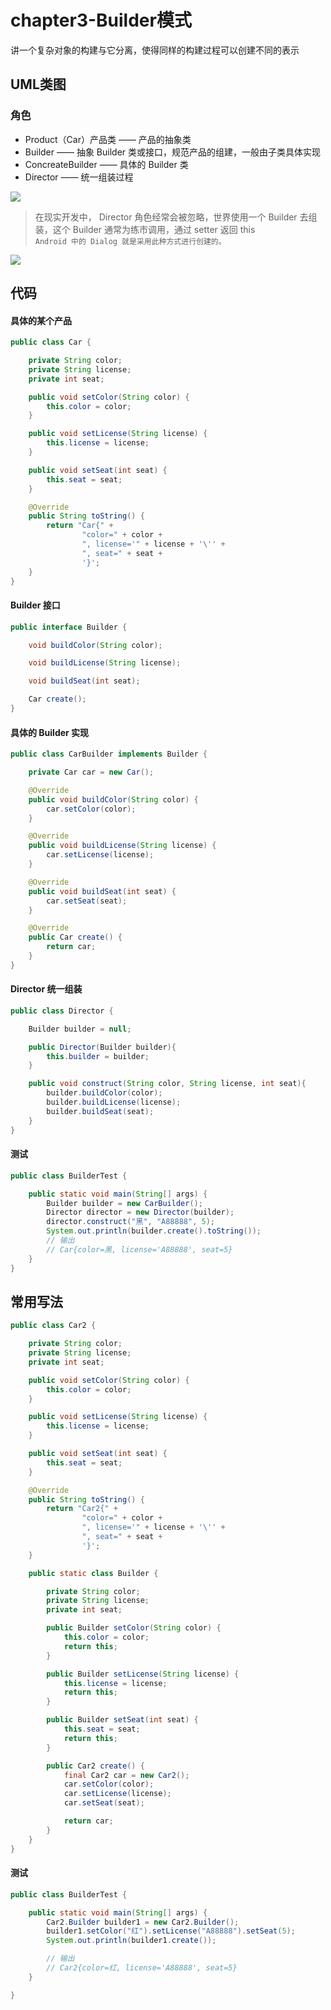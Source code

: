 # chapter3-Builder模式

讲一个复杂对象的构建与它分离，使得同样的构建过程可以创建不同的表示

## UML类图

### 角色

* Product（Car）产品类 —— 产品的抽象类
* Builder —— 抽象 Builder 类或接口，规范产品的组建，一般由子类具体实现
* ConcreateBuilder —— 具体的 Builder 类
* Director —— 统一组装过程

![](https://raw.githubusercontent.com/onlylemi/notes/master/images/build_uml.png)

> 在现实开发中， Director 角色经常会被忽略，世界使用一个 Builder 去组装，这个 Builder 通常为练市调用，通过 setter 返回 this  
`Android 中的 Dialog 就是采用此种方式进行创建的。`

![](https://raw.githubusercontent.com/onlylemi/notes/master/images/build_uml2.png)

## 代码

#### 具体的某个产品

```java
public class Car {

    private String color;
    private String license;
    private int seat;

    public void setColor(String color) {
        this.color = color;
    }

    public void setLicense(String license) {
        this.license = license;
    }

    public void setSeat(int seat) {
        this.seat = seat;
    }

    @Override
    public String toString() {
        return "Car{" +
                "color=" + color +
                ", license='" + license + '\'' +
                ", seat=" + seat +
                '}';
    }
}
```

#### Builder 接口

```java
public interface Builder {

    void buildColor(String color);

    void buildLicense(String license);

    void buildSeat(int seat);

    Car create();
}
```

#### 具体的 Builder 实现

```java
public class CarBuilder implements Builder {

    private Car car = new Car();

    @Override
    public void buildColor(String color) {
        car.setColor(color);
    }

    @Override
    public void buildLicense(String license) {
        car.setLicense(license);
    }

    @Override
    public void buildSeat(int seat) {
        car.setSeat(seat);
    }

    @Override
    public Car create() {
        return car;
    }
}
```

#### Director 统一组装

```java
public class Director {

    Builder builder = null;

    public Director(Builder builder){
        this.builder = builder;
    }

    public void construct(String color, String license, int seat){
        builder.buildColor(color);
        builder.buildLicense(license);
        builder.buildSeat(seat);
    }
}
```

#### 测试

```java
public class BuilderTest {

    public static void main(String[] args) {
        Builder builder = new CarBuilder();
        Director director = new Director(builder);
        director.construct("黑", "A88888", 5);
        System.out.println(builder.create().toString());
        // 输出
        // Car{color=黑, license='A88888', seat=5}
    }
}
```

## 常用写法

```java
public class Car2 {

    private String color;
    private String license;
    private int seat;

    public void setColor(String color) {
        this.color = color;
    }

    public void setLicense(String license) {
        this.license = license;
    }

    public void setSeat(int seat) {
        this.seat = seat;
    }

    @Override
    public String toString() {
        return "Car2{" +
                "color=" + color +
                ", license='" + license + '\'' +
                ", seat=" + seat +
                '}';
    }

    public static class Builder {

        private String color;
        private String license;
        private int seat;

        public Builder setColor(String color) {
            this.color = color;
            return this;
        }

        public Builder setLicense(String license) {
            this.license = license;
            return this;
        }

        public Builder setSeat(int seat) {
            this.seat = seat;
            return this;
        }

        public Car2 create() {
            final Car2 car = new Car2();
            car.setColor(color);
            car.setLicense(license);
            car.setSeat(seat);

            return car;
        }
    }
}
```

#### 测试

```java
public class BuilderTest {

    public static void main(String[] args) {
        Car2.Builder builder1 = new Car2.Builder();
        builder1.setColor("红").setLicense("A88888").setSeat(5);
        System.out.println(builder1.create());

        // 输出
        // Car2{color=红, license='A88888', seat=5}
    }

}
```